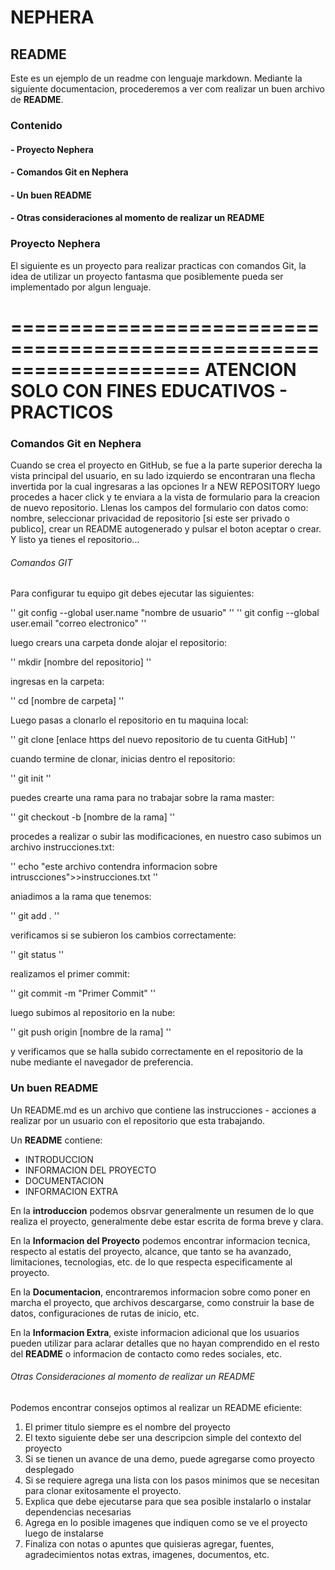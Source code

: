 # NEPHERA
## README

Este es un ejemplo de un readme con lenguaje markdown.
Mediante la siguiente documentacion, procederemos a ver com realizar un buen 
archivo de **README**.

### Contenido ### 

#### - Proyecto Nephera ####

#### - Comandos Git en Nephera ####

#### - Un buen README ####

#### - Otras consideraciones al momento de realizar un README ####


### Proyecto Nephera ###

El siguiente es un proyecto para realizar practicas con comandos Git, 
la idea de utilizar un proyecto fantasma que posiblemente pueda
ser implementado por algun lenguaje.


====================================================================
ATENCION SOLO CON FINES EDUCATIVOS - PRACTICOS
====================================================================

### Comandos Git en Nephera ###


Cuando se crea el proyecto en GitHub, se fue a la parte superior derecha 
la vista principal del usuario, en su lado izquierdo se encontraran 
una flecha invertida por la cual ingresaras a las opciones 
Ir a NEW REPOSITORY
luego procedes a hacer click y te enviara a la vista de formulario
para la creacion de nuevo repositorio.
Llenas los campos del formulario con datos como: nombre, seleccionar 
privacidad de repositorio [si este ser privado o publico], crear un 
README autogenerado y pulsar el boton aceptar o crear.
Y listo ya tienes el repositorio...


###### Comandos GIT ######



Para configurar tu equipo git debes ejecutar las siguientes:

'' git config --global user.name "nombre de usuario" ''
'' git config --global user.email "correo electronico" ''

luego crears una carpeta donde alojar el repositorio:

'' mkdir [nombre del repositorio] ''

ingresas en la carpeta:

'' cd [nombre de carpeta] ''

Luego pasas a clonarlo el repositorio en tu maquina local:

'' git clone [enlace https del nuevo repositorio de tu cuenta GitHub] ''

cuando termine de clonar, inicias dentro el repositorio:

'' git init ''

puedes crearte una rama para no trabajar sobre la rama master:

'' git checkout -b [nombre de la rama] ''

procedes a realizar o subir las modificaciones, en nuestro caso
subimos un archivo instrucciones.txt:

'' echo "este archivo contendra informacion sobre intruscciones">>instrucciones.txt ''

aniadimos a la rama que tenemos:

'' git add . ''

verificamos si se subieron los cambios correctamente:

'' git status ''

realizamos el primer commit:

'' git commit -m "Primer Commit" ''

luego subimos al repositorio en la nube:

'' git push origin [nombre de la rama] ''

y verificamos que se halla subido correctamente en el repositorio de la nube
mediante el navegador de preferencia.


### Un buen README ###


Un README.md es un archivo que contiene las instrucciones - acciones 
a realizar por un usuario con el repositorio que esta trabajando.

Un **README** contiene: 
- INTRODUCCION
- INFORMACION DEL PROYECTO
- DOCUMENTACION
- INFORMACION EXTRA

En la __introduccion__ podemos obsrvar generalmente un resumen de lo que 
realiza el proyecto, generalmente debe estar escrita de forma breve y
clara.

En la __Informacion del Proyecto__ podemos encontrar informacion tecnica, 
respecto al estatis del proyecto, alcance, que tanto se ha avanzado, 
limitaciones, tecnologias, etc. de lo que respecta especificamente al 
proyecto.

En la __Documentacion__, encontraremos informacion sobre como poner en marcha
el proyecto, que archivos descargarse, como construir la base de datos,
configuraciones de rutas de inicio, etc.

En la __Informacion Extra__, existe informacion adicional que los usuarios
pueden utilizar para aclarar detalles que no hayan comprendido en el resto
del **README** o informacion de contacto como redes sociales, etc.

###### Otras Consideraciones al momento de realizar un README ######


Podemos encontrar consejos optimos al realizar un README eficiente:
1. El primer titulo siempre es el nombre del proyecto
2. El texto siguiente debe ser una descripcion simple del contexto del proyecto
3. Si se tienen un avance de una demo, puede agregarse como proyecto desplegado
4. Si se requiere agrega una lista con los pasos minimos que se necesitan para
	clonar exitosamente el proyecto.
5. Explica que debe ejecutarse para que sea posible instalarlo o instalar 
	dependencias necesarias
6. Agrega en lo posible imagenes que indiquen como se ve el proyecto luego de instalarse
7. Finaliza con notas o apuntes que quisieras agregar, fuentes, agradecimientos
	notas extras, imagenes, documentos, etc.

